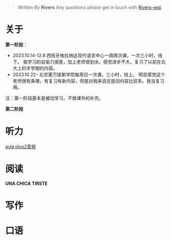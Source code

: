 


> Written By **Rivers**
> Any questions please get in touch with  [Rivers-wqj](https://rivers-wqj.github.io/).
# 关于

**第一阶段**：
- 2023.10.14-12.8 西班牙格拉纳达现代语言中心一周两次课，一次三小时，线下。
我学习的自驱力很差，加上老师很划水。感觉进步不大，复习了以前在北大上的半学期的内容。
- 2023.10.22- 北京塞万提斯学院每周日一次课，三小时，线上。
明显感觉这个老师很有条理，有复习有新内容，但是对我来说还是旧内容比较多。我当复习用。

注：第一阶段基本是被动学习，不做课外的补充。

**第二阶段**



# 听力
 [aula plus2音频](https://campus-difusion.avallainmagnet.com/dashboard)
 # 阅读
 **UNA CHICA TIRSTE**

 # 写作
 # 口语
<!--stackedit_data:
eyJoaXN0b3J5IjpbMTk0NzUyMzM1OF19
-->